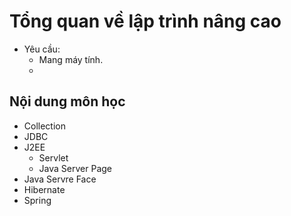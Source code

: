# Tổng quan về lập trình nâng cao

- Yêu cầu:
  - Mang máy tính.
  - 

## Nội dung môn học
- Collection
- JDBC
- J2EE
  - Servlet
  - Java Server Page
- Java Servre Face
- Hibernate
- Spring


